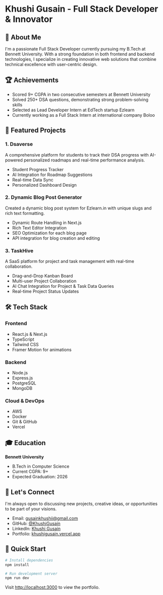 # Khushi Gusain - Full Stack Developer & Innovator

## 👋 About Me

I'm a passionate Full Stack Developer currently pursuing my B.Tech at Bennett University. With a strong foundation in both frontend and backend technologies, I specialize in creating innovative web solutions that combine technical excellence with user-centric design.

## 🏆 Achievements

- Scored 9+ CGPA in two consecutive semesters at Bennett University
- Solved 250+ DSA questions, demonstrating strong problem-solving skills
- Selected as Lead Developer Intern at EdTech startup Ezlearn
- Currently working as a Full Stack Intern at international company Boloo

## 💼 Featured Projects

### 1. Dsaverse
A comprehensive platform for students to track their DSA progress with AI-powered personalized roadmaps and real-time performance analysis.
- Student Progress Tracker
- AI Integration for Roadmap Suggestions
- Real-time Data Sync
- Personalized Dashboard Design

### 2. Dynamic Blog Post Generator
Created a dynamic blog post system for Ezlearn.in with unique slugs and rich text formatting.
- Dynamic Route Handling in Next.js
- Rich Text Editor Integration
- SEO Optimization for each blog page
- API integration for blog creation and editing

### 3. TaskHive
A SaaS platform for project and task management with real-time collaboration.
- Drag-and-Drop Kanban Board
- Multi-user Project Collaboration
- AI Chat Integration for Project & Task Data Queries
- Real-time Project Status Updates

## 🛠️ Tech Stack

### Frontend
- React.js & Next.js
- TypeScript
- Tailwind CSS
- Framer Motion for animations

### Backend
- Node.js
- Express.js
- PostgreSQL
- MongoDB

### Cloud & DevOps
- AWS
- Docker
- Git & GitHub
- Vercel

## 🎓 Education

**Bennett University**
- B.Tech in Computer Science
- Current CGPA: 9+
- Expected Graduation: 2026

## 🤝 Let's Connect

I'm always open to discussing new projects, creative ideas, or opportunities to be part of your visions.

- Email: gusainkhushii@gmail.com
- GitHub: [@KhushiGusain](https://github.com/KhushiGusain)
- LinkedIn: [Khushi Gusain](https://www.linkedin.com/in/khushi-gusain-1a1b1c1d/)
- Portfolio: [khushigusain.vercel.app](https://khushigusain.vercel.app)

## 🚀 Quick Start

```bash
# Install dependencies
npm install

# Run development server
npm run dev
```

Visit [http://localhost:3000](http://localhost:3000) to view the portfolio.

